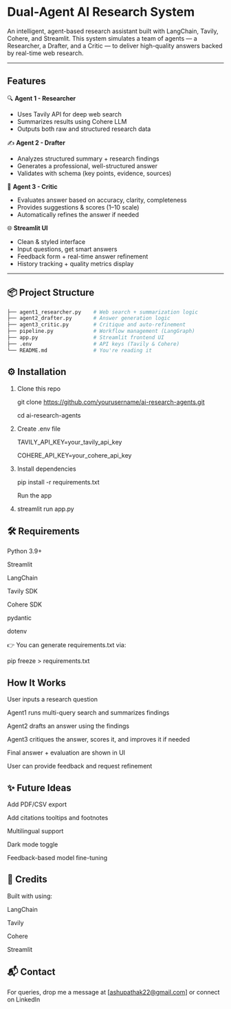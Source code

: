 #  Dual-Agent AI Research System

An intelligent, agent-based research assistant built with LangChain, Tavily, Cohere, and Streamlit. 
This system simulates a team of agents — a Researcher, a Drafter, and a Critic — to deliver high-quality answers backed by real-time web research.

---

##  Features

🔍 **Agent 1 - Researcher**
- Uses Tavily API for deep web search
- Summarizes results using Cohere LLM
- Outputs both raw and structured research data

✍️ **Agent 2 - Drafter**
- Analyzes structured summary + research findings
- Generates a professional, well-structured answer
- Validates with schema (key points, evidence, sources)

🧪 **Agent 3 - Critic**
- Evaluates answer based on accuracy, clarity, completeness
- Provides suggestions & scores (1–10 scale)
- Automatically refines the answer if needed

🌐 **Streamlit UI**
- Clean & styled interface
- Input questions, get smart answers
- Feedback form + real-time answer refinement
- History tracking + quality metrics display

---

## 📦 Project Structure

```bash
├── agent1_researcher.py    # Web search + summarization logic
├── agent2_drafter.py       # Answer generation logic
├── agent3_critic.py        # Critique and auto-refinement
├── pipeline.py             # Workflow management (LangGraph)
├── app.py                  # Streamlit frontend UI
├── .env                    # API keys (Tavily & Cohere)
└── README.md               # You're reading it
```

## ⚙️ Installation
1. Clone this repo

    git clone https://github.com/yourusername/ai-research-agents.git

    cd ai-research-agents

2. Create .env file

    TAVILY_API_KEY=your_tavily_api_key

    COHERE_API_KEY=your_cohere_api_key

3. Install dependencies

    pip install -r requirements.txt

    Run the app

4. streamlit run app.py

## 🛠 Requirements

Python 3.9+

Streamlit

LangChain

Tavily SDK

Cohere SDK

pydantic

dotenv

👉 You can generate requirements.txt via:

pip freeze > requirements.txt

## How It Works

User inputs a research question

Agent1 runs multi-query search and summarizes findings

Agent2 drafts an answer using the findings

Agent3 critiques the answer, scores it, and improves it if needed

Final answer + evaluation are shown in UI

User can provide feedback and request refinement


## ✨ Future Ideas
Add PDF/CSV export

Add citations tooltips and footnotes

Multilingual support

Dark mode toggle

Feedback-based model fine-tuning

## 🙌 Credits
Built with using:

LangChain

Tavily

Cohere

Streamlit

## 📬 Contact
For queries, drop me a message at [ashupathak22@gmail.com] or connect on LinkedIn